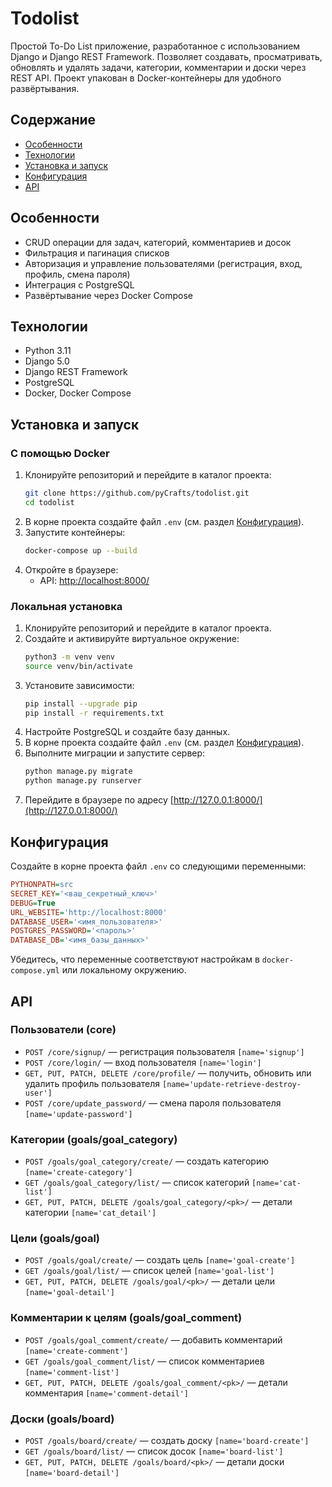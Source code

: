 # **Todolist**

Простой To-Do List приложение, разработанное с использованием Django и Django REST Framework. Позволяет создавать, просматривать, обновлять и удалять задачи, категории, комментарии и доски через REST API. Проект упакован в Docker-контейнеры для удобного развёртывания.

## Содержание

- [Особенности](#особенности)
- [Технологии](#технологии)
- [Установка и запуск](#установка-и-запуск)
- [Конфигурация](#конфигурация)
- [API](#api)

## Особенности

- CRUD операции для задач, категорий, комментариев и досок
- Фильтрация и пагинация списков
- Авторизация и управление пользователями (регистрация, вход, профиль, смена пароля)
- Интеграция с PostgreSQL
- Развёртывание через Docker Compose

## Технологии

- Python 3.11
- Django 5.0
- Django REST Framework
- PostgreSQL
- Docker, Docker Compose

## Установка и запуск

### С помощью Docker

1. Клонируйте репозиторий и перейдите в каталог проекта:
   ```bash
   git clone https://github.com/pyCrafts/todolist.git
   cd todolist
   ```
2. В корне проекта создайте файл `.env` (см. раздел [Конфигурация](#конфигурация)).
3. Запустите контейнеры:
   ```bash
   docker-compose up --build
   ```
4. Откройте в браузере:
   - API: [http://localhost:8000/](http://localhost:8000/)

### Локальная установка

1. Клонируйте репозиторий и перейдите в каталог проекта.
2. Создайте и активируйте виртуальное окружение:
   ```bash
   python3 -m venv venv
   source venv/bin/activate
   ```
3. Установите зависимости:
   ```bash
   pip install --upgrade pip
   pip install -r requirements.txt
   ```
4. Настройте PostgreSQL и создайте базу данных.
5. В корне проекта создайте файл `.env` (см. раздел [Конфигурация](#конфигурация)).
6. Выполните миграции и запустите сервер:
   ```bash
   python manage.py migrate
   python manage.py runserver
   ```
7. Перейдите в браузере по адресу [http://127.0.0.1:8000/](http://127.0.0.1:8000/)

## Конфигурация

Создайте в корне проекта файл `.env` со следующими переменными:

```ini
PYTHONPATH=src
SECRET_KEY='<ваш_секретный_ключ>'
DEBUG=True
URL_WEBSITE='http://localhost:8000'
DATABASE_USER='<имя_пользователя>'
POSTGRES_PASSWORD='<пароль>'
DATABASE_DB='<имя_базы_данных>'
```

Убедитесь, что переменные соответствуют настройкам в `docker-compose.yml` или локальному окружению.

## API

### Пользователи (core)

- `POST /core/signup/` — регистрация пользователя `[name='signup']`
- `POST /core/login/` — вход пользователя `[name='login']`
- `GET, PUT, PATCH, DELETE /core/profile/` — получить, обновить или удалить профиль пользователя `[name='update-retrieve-destroy-user']`
- `POST /core/update_password/` — смена пароля пользователя `[name='update-password']`

### Категории (goals/goal_category)

- `POST /goals/goal_category/create/` — создать категорию `[name='create-category']`
- `GET /goals/goal_category/list/` — список категорий `[name='cat-list']`
- `GET, PUT, PATCH, DELETE /goals/goal_category/<pk>/` — детали категории `[name='cat_detail']`

### Цели (goals/goal)

- `POST /goals/goal/create/` — создать цель `[name='goal-create']`
- `GET /goals/goal/list/` — список целей `[name='goal-list']`
- `GET, PUT, PATCH, DELETE /goals/goal/<pk>/` — детали цели `[name='goal-detail']`

### Комментарии к целям (goals/goal_comment)

- `POST /goals/goal_comment/create/` — добавить комментарий `[name='create-comment']`
- `GET /goals/goal_comment/list/` — список комментариев `[name='comment-list']`
- `GET, PUT, PATCH, DELETE /goals/goal_comment/<pk>/` — детали комментария `[name='comment-detail']`

### Доски (goals/board)

- `POST /goals/board/create/` — создать доску `[name='board-create']`
- `GET /goals/board/list/` — список досок `[name='board-list']`
- `GET, PUT, PATCH, DELETE /goals/board/<pk>/` — детали доски `[name='board-detail']`
